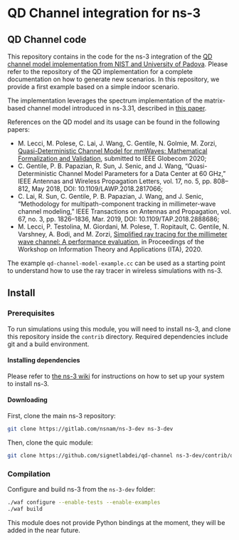 QD Channel integration for ns-3
================================

## QD Channel code
This repository contains in the code for the ns-3 integration of the [QD channel model implementation from NIST and University of Padova](https://github.com/signetlabdei/qd-realization). Please refer to the repository of the QD implementation for a complete documentation on how to generate new scenarios. In this repository, we provide a first example based on a simple indoor scenario.

The implementation leverages the spectrum implementation of the matrix-based channel model introduced in ns-3.31, described in [this paper](https://arxiv.org/pdf/2002.09341).

References on the QD model and its usage can be found in the following papers:
- M. Lecci, M. Polese, C. Lai, J. Wang, C. Gentile, N. Golmie, M. Zorzi, [Quasi-Deterministic Channel Model for mmWaves: Mathematical Formalization and Validation](https://arxiv.org/abs/2006.01235 "qd paper"), submitted to IEEE Globecom 2020;
- C. Gentile, P. B. Papazian, R. Sun, J. Senic, and J. Wang, “Quasi- Deterministic Channel Model Parameters for a Data Center at 60 GHz,” IEEE Antennas and Wireless Propagation Letters, vol. 17, no. 5, pp. 808–812, May 2018, DOI: 10.1109/LAWP.2018.2817066;
- C. Lai, R. Sun, C. Gentile, P. B. Papazian, J. Wang, and J. Senic, “Methodology for multipath-component tracking in millimeter-wave channel modeling,” IEEE Transactions on Antennas and Propagation, vol. 67, no. 3, pp. 1826–1836, Mar. 2019, DOI: 10.1109/TAP.2018.2888686;
- M. Lecci, P. Testolina, M. Giordani, M. Polese, T. Ropitault, C. Gentile, N. Varshney, A. Bodi, and M. Zorzi, [Simplified ray tracing for the millimeter wave channel: A performance evaluation](https://arxiv.org/abs/2002.09179), in Proceedings of the Workshop on Information Theory and Applications (ITA), 2020.

The example `qd-channel-model-example.cc` can be used as a starting point to understand how to use the ray tracer in wireless simulations with ns-3.

## Install

### Prerequisites ###

To run simulations using this module, you will need to install ns-3, and clone
this repository inside the `contrib` directory. 
Required dependencies include git and a build environment.

#### Installing dependencies ####

Please refer to [the ns-3 wiki](https://www.nsnam.org/wiki/Installation) for instructions on how to set up your system to install ns-3.

#### Downloading #####

First, clone the main ns-3 repository:

```bash
git clone https://gitlab.com/nsnam/ns-3-dev ns-3-dev
```

Then, clone the quic module:
```bash
git clone https://github.com/signetlabdei/qd-channel ns-3-dev/contrib/qd-channel
```

### Compilation ###

Configure and build ns-3 from the `ns-3-dev` folder:

```bash
./waf configure --enable-tests --enable-examples
./waf build
```

This module does not provide Python bindings at the moment, they will be added in the near future.

